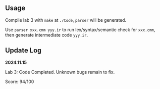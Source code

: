 ## Usage

Compile lab 3 with `make` at `./Code`, `parser` will be generated.

Use `parser xxx.cmm yyy.ir` to run lex/syntax/semantic check for `xxx.cmm`, then generate intermediate code `yyy.ir`.

## Update Log

**2024.11.15**

Lab 3: Code Completed. Unknown bugs remain to fix.

Score: 94/100
